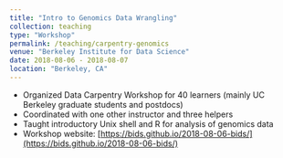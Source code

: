 ```yaml
---
title: "Intro to Genomics Data Wrangling"
collection: teaching
type: "Workshop"
permalink: /teaching/carpentry-genomics
venue: "Berkeley Institute for Data Science"
date: 2018-08-06 - 2018-08-07
location: "Berkeley, CA"
---
```


* Organized Data Carpentry Workshop for 40 learners (mainly UC Berkeley graduate students and postdocs)
* Coordinated with one other instructor and three helpers
* Taught introductory Unix shell and R for analysis of genomics data
* Workshop website: [https://bids.github.io/2018-08-06-bids/](https://bids.github.io/2018-08-06-bids/)